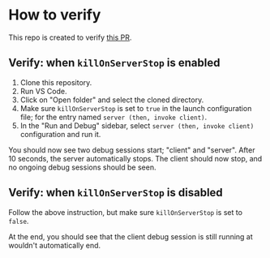 # How to verify

This repo is created to verify [this PR](microsoft/vscode#163124).

## Verify: when `killOnServerStop` is enabled

1. Clone this repository.
2. Run VS Code.
3. Click on "Open folder" and select the cloned directory.
4. Make sure `killOnServerStop` is set to `true` in the launch configuration file; for the entry named `server (then, invoke client)`.
5. In the "Run and Debug" sidebar, select `server (then, invoke client)` configuration and run it.

You should now see two debug sessions start; "client" and "server". After 10 seconds, the server automatically stops. The client should now stop, and no ongoing debug sessions should be seen.

## Verify: when `killOnServerStop` is disabled

Follow the above instruction, but make sure `killOnServerStop` is set to `false`.

At the end, you should see that the client debug session is still running at wouldn't automatically end.
